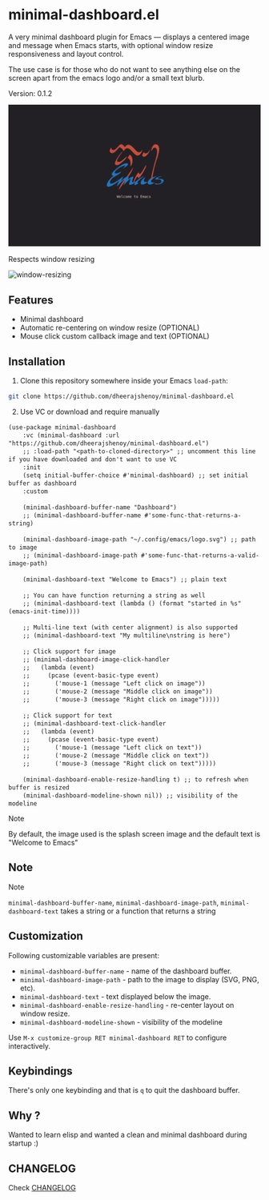 # minimal-dashboard.el

A very minimal dashboard plugin for Emacs — displays a centered image
and message when Emacs starts, with optional window resize
responsiveness and layout control.

The use case is for those who do not want to see anything else on the
screen apart from the emacs logo and/or a small text blurb.

Version: 0.1.2

![screenshot](screenshot.png)

Respects window resizing

![window-resizing](resizing.gif)

## Features

- Minimal dashboard
- Automatic re-centering on window resize (OPTIONAL)
- Mouse click custom callback image and text (OPTIONAL)

## Installation

1. Clone this repository somewhere inside your Emacs `load-path`:

```sh
git clone https://github.com/dheerajshenoy/minimal-dashboard.el
```

2. Use VC or download and require manually

```elisp
(use-package minimal-dashboard
    :vc (minimal-dashboard :url "https://github.com/dheerajshenoy/minimal-dashboard.el")
    ;; :load-path "<path-to-cloned-directory>" ;; uncomment this line if you have downloaded and don't want to use VC
    :init
    (setq initial-buffer-choice #'minimal-dashboard) ;; set initial buffer as dashboard
    :custom

    (minimal-dashboard-buffer-name "Dashboard")
    ;; (minimal-dashboard-buffer-name #'some-func-that-returns-a-string)

    (minimal-dashboard-image-path "~/.config/emacs/logo.svg") ;; path to image
    ;; (minimal-dashboard-image-path #'some-func-that-returns-a-valid-image-path)

    (minimal-dashboard-text "Welcome to Emacs") ;; plain text

    ;; You can have function returning a string as well
    ;; (minimal-dashboard-text (lambda () (format "started in %s" (emacs-init-time))))

    ;; Multi-line text (with center alignment) is also supported
    ;; (minimal-dashboard-text "My multiline\nstring is here")

    ;; Click support for image
    ;; (minimal-dashboard-image-click-handler
    ;;   (lambda (event)
    ;;     (pcase (event-basic-type event)
    ;;       ('mouse-1 (message "Left click on image"))
    ;;       ('mouse-2 (message "Middle click on image"))
    ;;       ('mouse-3 (message "Right click on image")))))

    ;; Click support for text
    ;; (minimal-dashboard-text-click-handler
    ;;   (lambda (event)
    ;;     (pcase (event-basic-type event)
    ;;       ('mouse-1 (message "Left click on text"))
    ;;       ('mouse-2 (message "Middle click on text"))
    ;;       ('mouse-3 (message "Right click on text")))))

    (minimal-dashboard-enable-resize-handling t) ;; to refresh when buffer is resized
    (minimal-dashboard-modeline-shown nil)) ;; visibility of the modeline
```

> [!NOTE]
> By default, the image used is the splash screen image and the default text is "Welcome to Emacs"

## Note

> [!NOTE]
> `minimal-dashboard-buffer-name`, `minimal-dashboard-image-path`, `minimal-dashboard-text`
> takes a string or a function that returns a string

## Customization

Following customizable variables are present:

- `minimal-dashboard-buffer-name` - name of the dashboard buffer.
- `minimal-dashboard-image-path` - path to the image to display (SVG, PNG, etc).
- `minimal-dashboard-text` - text displayed below the image.
- `minimal-dashboard-enable-resize-handling` -  re-center layout on window resize.
- `minimal-dashboard-modeline-shown` - visibility of the modeline

Use `M-x customize-group RET minimal-dashboard RET` to configure interactively.

## Keybindings

There's only one keybinding and that is `q` to quit the dashboard buffer.

## Why ?

Wanted to learn elisp and wanted a clean and minimal dashboard during startup :)
## CHANGELOG

Check [CHANGELOG](./CHANGELOG.md)

